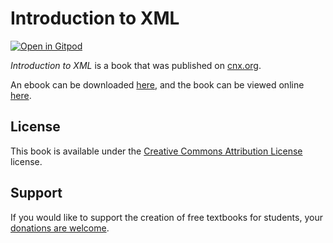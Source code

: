# Introduction to XML

[![Open in Gitpod](https://gitpod.io/button/open-in-gitpod.svg)](https://gitpod.io/from-referrer/)

_Introduction to XML_ is a book that was published on [cnx.org](https://cnx.org/).

An ebook can be downloaded [here](https://github.com/cnx-user-books/cnxbook-introduction-to-xml/releases/latest), and the book can be viewed online [here](https://github.com/cnx-user-books/cnxbook-introduction-to-xml/releases/latest).

## License
This book is available under the [Creative Commons Attribution License](./LICENSE) license.

## Support
If you would like to support the creation of free textbooks for students, your [donations are welcome](https://riceconnect.rice.edu/donation/support-openstax-banner).
